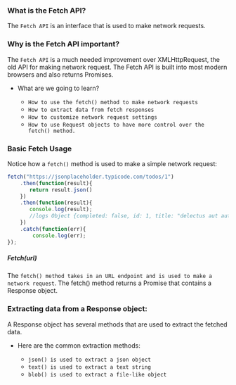 
### What is the Fetch API?

The `Fetch API` is an interface that is used to make network requests.

### Why is the Fetch API important?

The `Fetch API` is a much needed improvement over XMLHttpRequest, the old API for making network request. The Fetch API is built into most modern browsers and also returns Promises.

+ What are we going to learn?

   + `How to use the fetch() method to make network requests`
   + `How to extract data from fetch responses`
   + `How to customize network request settings`
   + `How to use Request objects to have more control over the fetch() method.`
   
   
### Basic Fetch Usage

Notice how a `fetch()` method is used to make a simple network request:
```js
fetch("https://jsonplaceholder.typicode.com/todos/1")
    .then(function(result){
       return result.json()  
    })
    .then(function(result){
       console.log(result);
       //logs Object {completed: false, id: 1, title: "delectus aut autem", userId: 1}
    })
    .catch(function(err){
        console.log(err);
});
```
##### Fetch(url)

The `fetch() method takes in an URL endpoint and is used to make a network request`. The fetch() method returns a Promise that contains a Response object.

### Extracting data from a Response object:

A Response object has several methods that are used to extract the fetched data.

+ Here are the common extraction methods:

   + `json() is used to extract a json object`
   + `text() is used to extract a text string`
   + `blob() is used to extract a file-like object`

